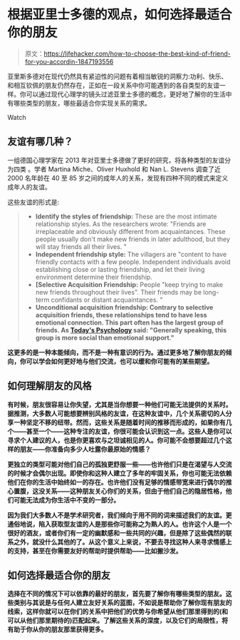 # 根据亚里士多德的观点，如何选择最适合你的朋友

> 原文：<https://lifehacker.com/how-to-choose-the-best-kind-of-friend-for-you-accordin-1847193556>

亚里斯多德对在现代仍然具有紧迫性的问题有着相当敏锐的洞察力:功利、快乐、和相互钦佩的朋友仍然存在，正如在一段关系中你可能遇到的各自类型的友谊一样。你可以通过现代心理学的镜头过滤亚里士多德的概念，更好地了解你的生活中有哪些类型的朋友，哪些最适合你实现关系的需求。

Watch

## 友谊有哪几种？

一组德国心理学家在 2013 年对亚里士多德做了更好的研究，将各种类型的友谊分为四类 。学者 Martina Miche、Oliver Huxhold 和 Nan L. Stevens 调查了近 2000 名年龄在 40 至 85 岁之间的成年人的关系，发现有四种不同的模式来定义成年人的友谊。

这些友谊的形式是:

> *   **Identify the styles of friendship:** These are the most intimate relationship styles. As the researchers wrote: "Friends are irreplaceable and obviously different from acquaintances. These people usually don't make new friends in later adulthood, but they will stay friends all their lives. "
> *   **Independent friendship style:** The villagers are "content to have friendly contacts with a few people. Independent individuals avoid establishing close or lasting friendship, and let their living environment determine their friendship.
> *   **[Selective Acquisition Friendship:** People "keep trying to make new friends throughout their lives". Their friends may be long-term confidants or distant acquaintances. "
> *   **Unconditional acquisition friendship: Contrary to selective acquisition friends, these relationships tend to have less emotional connection. This part often has the largest group of friends. As [Today's Psychology](https://www.psychologytoday.com/us/blog/brain-waves/201709/what-s-your-friendship-style) said: "Generally speaking, this group is more social than emotional support."**

**这更多的是一种本能倾向，而不是一种有意识的行为。通过更多地了解你朋友的倾向，你可以学会如何更好地与他们交流，也可以缓和你可能有的某些期望。**

## **如何理解朋友的风格**

**有时候，朋友很容易让你失望，尤其是当你想要一种他们可能无法提供的关系时。据推测，大多数人可能想要辨别风格的友谊，在这种友谊中，几个关系密切的人分享一种坚定不移的纽带。然而，这些关系是随着时间的推移而形成的，如果你有几个——甚至一个——这种专注的友谊，你很可能会认识到这一点。这些人是你可以寻求个人建议的人，也是你更喜欢与之坦诚相见的人。你可能不会想要超过几个这样的朋友——你准备向多少人吐露你最原始的情感？**

**更独立的类型可能对他们自己的孤独更舒服一些——也许他们只是在渴望与人交流的时候才会偶尔出现。即使你和这种人建立了多年的牢固关系，你也可能无法依赖他们在你的生活中始终如一的存在。也许他们没有足够的情感带宽来进行偶尔的推心置腹，这没关系——这种朋友关心你们的关系，但由于他们自己的隐居性格，他们可能无法成为你生活中不变的一部分。**

**因为我们大多数人不是学术研究者，我们倾向于用不同的词来描述我们的友谊。更通俗地说，陷入获取型友谊的人是那些你可能称之为熟人的人。也许这个人是一个很好的酒友，或者你们有一定的幽默感和一些共同的兴趣，但是除了这些偶然的联系之外，就没什么其他的了。从这个意义上来说，不要去寻找这种人来寻求情感上的支持，甚至在你需要友好的帮助时提供帮助——比如搬沙发。**

## **如何选择最适合你的朋友**

**选择在不同的情况下可以依靠的最好的朋友，首先要了解你有哪些类型的朋友。这些类别与其说是与任何人建立友好关系的蓝图，不如说是帮助你了解你现有朋友的线索，这样你就可以在你们的关系中把他们的优势与你希望从他们那里得到的(和可以从他们那里期待的)匹配起来。了解这些关系的深度，以及它们的局限性，将有助于你从你的朋友那里获得更多。**